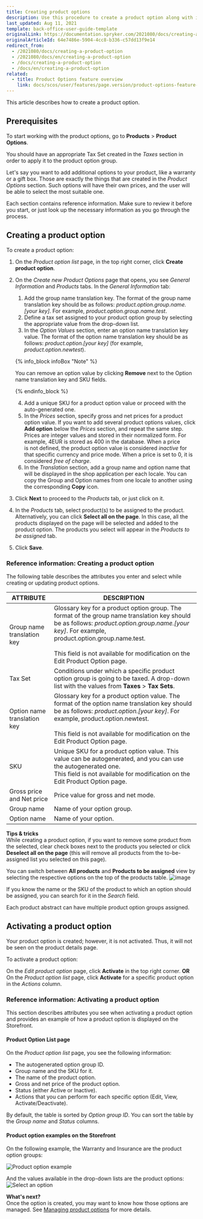 ```yaml
---
title: Creating product options
description: Use this procedure to create a product option along with its values in the Back Office.
last_updated: Aug 11, 2021
template: back-office-user-guide-template
originalLink: https://documentation.spryker.com/2021080/docs/creating-a-product-option
originalArticleId: 64e7486e-5904-4cc8-b336-c57dd13f9e14
redirect_from:
  - /2021080/docs/creating-a-product-option
  - /2021080/docs/en/creating-a-product-option
  - /docs/creating-a-product-option
  - /docs/en/creating-a-product-option
related:
  - title: Product Options feature overview
    link: docs/scos/user/features/page.version/product-options-feature-overview.html
---
```


This article describes how to create a product option.

## Prerequisites

To start working with the product options, go to **Products** > **Product Options**.

You should have an appropriate Tax Set created in the *Taxes* section in order to apply it to the product option group.

Let's say you want to add additional options to your product, like a warranty or a gift box. Those are exactly the things that are created in the *Product Options* section. Such options will have their own prices, and the user will be able to select the most suitable one.

Each section contains reference information. Make sure to review it before you start, or just look up the necessary information as you go through the process.

## Creating a product option

To create a product option:

1. On the *Product option list* page, in the top right corner, click **Create product option**.
2. On the *Create new Product Options* page that opens, you see *General Information* and *Products* tabs.
In the *General Information* tab:
    1. Add the group name translation key. The format of the group name translation key should be as follows: *product.option.group.name.[your key]*. For example, *product.option.group.name.test*.
    2. Define a tax set assigned to your product option group by selecting the appropriate value from the drop-down list.
    3. In the *Option Values* section, enter an option name translation key value. The format of the option name translation key should be as follows: *product.option.[your key]* (for example, *product.option.newtest*).

    {% info_block infoBox "Note" %}

    You can remove an option value by clicking **Remove** next to the Option name translation key and SKU fields.

    {% endinfo_block %}

    4. Add a unique SKU for a product option value or proceed with the auto-generated one.
    5. In the *Prices* section, specify gross and net prices for a product option value. If you want to add several product options values, click **Add option** below the *Prices* section, and repeat the same step.
Prices are integer values and stored in their normalized form. For example, 4EUR is stored as 400 in the database.
When a price is not defined, the product option value is considered *inactive* for that specific currency and price mode. When a price is set to 0, it is considered *free of charge*.
    6. In the *Translation* section, add a group name and option name that will be displayed in the shop application per each locale. You can copy the Group and Option names from one locale to another using the corresponding **Copy** icon.
3. Click **Next** to proceed to the *Products* tab, or just click on it.
4. In the *Products* tab, select product(s) to be assigned to the product.
    Alternatively, you can click **Select all on the page**. In this case, all the products displayed on the page will be selected and added to the product option. The products you select will appear in the *Products to be assigned* tab.
5. Click **Save**.

### Reference information: Creating a product option

The following table describes the attributes you enter and select while creating or updating product options.

| ATTRIBUTE | DESCRIPTION |
| --- | --- |
| Group name translation key | Glossary key for a product option group. The format of the group name translation key should be as follows: *product.option.group.name.[your key]*. For example, product.option.group.name.test.<br><br>This field is not available for modification on the Edit Product Option page. |
| Tax Set | Conditions under which a specific product option group is going to be taxed. A drop-down list with the values from **Taxes** > **Tax Sets**. |
| Option name translation key | Glossary key for a product option value. The format of the option name translation key should be as follows: *product.option.[your key]*. For example, product.option.newtest.<br><br>This field is not available for modification on the Edit Product Option page. |
| SKU | Unique SKU for a product option value. This value can be autogenerated, and you can use the autogenerated one.<br>This field is not available for modification on the Edit Product Option page. |
| Gross price and Net price | Price value for gross and net mode.|
|Group name | Name of your option group. |
| Option name | Name of your option. |

**Tips & tricks**
<br>While creating a product option, if you want to remove some product from the selected, clear check boxes next to the products you selected or click **Deselect all on the page** (this will remove all products from the to-be-assigned list you selected on this page).

You can switch between **All products** and **Products to be assigned** view by selecting the respective options on the top of the products table.
![image](https://spryker.s3.eu-central-1.amazonaws.com/docs/User+Guides/Back+Office+User+Guides/Products/Products/Product+Options/Creating+a+product+option/product-to-be-assigned-tab.png)

If you know the name or the SKU of the product to which an option should be assigned, you can search for it in the *Search* field.

Each product abstract can have multiple product option groups assigned.

## Activating a product option
Your product option is created; however, it is not activated. Thus, it will not be seen on the product details page.

To activate a product option:

On the *Edit product option* page, click **Activate** in the top right corner.
**OR**
On the *Product option list* page, click **Activate** for a specific product option in the _Actions_ column.

### Reference information: Activating a product option

This section describes attributes you see when activating a product option and provides an example of how a product option is displayed on the Storefront.

#### Product Option List page

On the *Product option list* page, you see the following information:
* The autogenerated option group ID.
* Group name and the SKU for it.
* The name of the product option.
* Gross and net price of the product option.
* Status (either Active or Inactive).
* Actions that you can perform for each specific option (Edit, View, Activate/Deactivate).

By default, the table is sorted by *Option group ID*. You can sort the table by the *Group name* and *Status* columns.

#### Product option examples on the Storefront
On the following example, the Warranty and Insurance are the product option groups:

![Product option example](https://spryker.s3.eu-central-1.amazonaws.com/docs/User+Guides/Back+Office+User+Guides/Products/Products/Product+Options/Product+Options%3A+Reference+Information/product-option-example.png)

And the values available in the drop-down lists are the product options:
![Select an option](https://spryker.s3.eu-central-1.amazonaws.com/docs/User+Guides/Back+Office+User+Guides/Products/Products/Product+Options/Product+Options%3A+Reference+Information/select-option-drop-down.png)

**What's next?**
<br>Once the option is created, you may want to know how those options are managed. See [Managing product options](/docs/scos/user/back-office-user-guides/{{page.version}}/catalog/product-options/managing-product-options.html) for more details.
